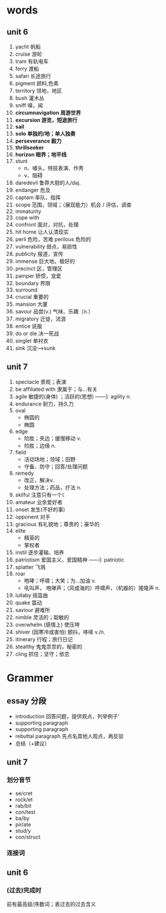 # words

## unit 6

1. yacht 帆船
2. cruise 游轮
3. tram 有轨电车
4. ferry 渡船
5. safari 长途旅行
6. pigment 颜料,色素
7. territory 领地，地区
8. bush 灌木丛
9. sniff 嗅，闻
10. **circumnavigation 周游世界**
11. **excursion  游览，短途旅行**
12. **sail**
13. **solo 单独的/地；单人独奏**
14. **perseverance 毅力**
15. **thrillseeker**
16. **horizon  眼界；地平线**
17. stunt  
    - n、噱头，特技表演、作秀
    - v、阻碍
18. daredevil 鲁莽大胆的人/daj.
19. endanger 危及
20. captam 率队，指挥
21. scope 范围，领域；（展现能力）机会 / 评估，调查
22. immaturity
23. cope with
24. confront 面对，对抗，处理
25. hit home 让人认清现实
26. peril  危险，苦难   perilous 危险的
27. vulnerability 弱点，易损性
28. publicity 报道，宣传
29. immense 巨大地，极好的
30. precinct 区，管理区
31. pamper 娇惯，宠爱
32. boundary 界限
33. surround
34. crucial 重要的
35. mansion 大厦
36. savour 品尝(v.)   气味、乐趣（n.）
37. migratory 迁徙，流浪
38. entice 说服
39. do or die 决一死战
40. singlet 单衬衣
41. sink 沉没——>sunk



## unit 7

1. spectacle 景观；表演
2. be affiliated with  隶属于；与...有关
3. agile 敏捷的(身体)  ；活跃的(思想) ——》agility   n.
4. endurance 耐力，持久力
5. oval 
   - 椭圆的
   - 椭圆
6. edge
   - 险胜；夹边；缓慢移动  v.
   - 险胜；边缘 n.
7. field 
   - 活动场地；领域；田野
   - 守备、防守；回答/处理问题
8. remedy 
   - 改正，解决v.
   - 处理方法；药品，疗法   n.
9. skilful 注意只有一个`l`
10. amateur 业余爱好者
11. onset 发生(不好的事)
12. opponent 对手
13. gracious 有礼貌地；尊贵的；豪华的
14. elite 
    - 精英的
    - 掌权者
15. instil 逐步灌输、培养
16. patriotism 爱国主义，爱国精神 ——》patriotic
17. splatter  飞溅
18. roar  
    - 咆哮；呼啸；大笑；为...加油   v.
    - 吼叫声， 咆哮声；（风或海的）呼啸声，（机器的）隆隆声 n.
19. lullaby 摇篮曲
20. quake 震动
21. saviour 避难所
22. nimble 灵活的；聪敏的
23. overwhelm  (感情上) 使压垮
24. shiver  (因寒冷或害怕) 颤抖，哆嗦 v./n.
25. itinerary 行程；旅行日记
26. stealthy 鬼鬼祟祟的，秘密的
27. cling  抓住；坚守；依恋

# Grammer

## essay 分段

- introduction  回答问题，提供观点，列举例子‘
- supporting paragraph
- supporting paragraph
- rebuttal paragraph  先点名其他人观点，再反驳
- 总结（+建议）

## unit 7

### 划分音节

- se/cret
- rock/et
- rab/bit
- con/test
- ba/by
- pir/ate
- stud/y
- con/struct

### 连接词

## unit 6

### (过去)完成时

前有最高级/序数词；表过去的过去含义

